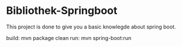 # Bibliothek-Springboot

This project is done to give you a basic knowlegde about spring boot.

build: mvn package clean
run: mvn spring-boot:run

